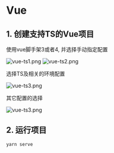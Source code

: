 # Vue

## 1. 创建支持TS的Vue项目

使用vue脚手架3或者4, 并选择手动指定配置

![vue-ts1.png](https://s1.ax1x.com/2020/05/17/YgDpxf.png)
![vue-ts2.png](https://s1.ax1x.com/2020/05/17/YgDSRP.png)

选择TS及相关的环境配置

![vue-ts3.png](https://s1.ax1x.com/2020/05/17/YgBzGt.png)

其它配置的选择

![vue-ts3.png](https://s1.ax1x.com/2020/05/17/YgBxPI.png)


## 2. 运行项目

```bash
yarn serve
```